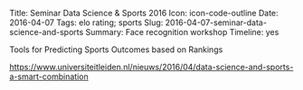 Title: Seminar Data Science & Sports 2016
Icon: icon-code-outline
Date: 2016-04-07
Tags: elo rating; sports
Slug: 2016-04-07-seminar-data-science-and-sports
Summary: Face recognition workshop
Timeline: yes

Tools for Predicting Sports Outcomes based on Rankings

https://www.universiteitleiden.nl/nieuws/2016/04/data-science-and-sports-a-smart-combination
